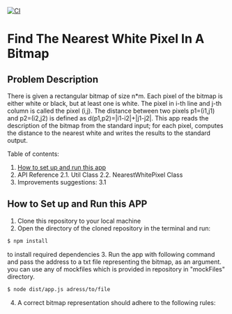 [![CI](https://github.com/MehrnooshIO/dottAssignment/actions/workflows/actions.yml/badge.svg?branch=dev)](https://github.com/MehrnooshIO/dottAssignment/actions/workflows/actions.yml)
# Find The Nearest White Pixel In A Bitmap

## Problem Description

There is given a rectangular bitmap of size n*m. Each pixel of the bitmap is either white or black, but at least one is white. The pixel in i-th line and j-th column is called the pixel (i,j). The distance between two pixels p1=(i1,j1) and p2=(i2,j2) is defined as d(p1,p2)=|i1-i2|+|j1-j2|.
This app reads the description of the bitmap from the standard input;
for each pixel, computes the distance to the nearest white and writes the results to the standard output.

Table of contents:

 1. [How to set up and run this app](https://github.com/MehrnooshIO/dottAssignment/tree/dev#how-to-set-up-and-run-this-app)
 2. API Reference
 2.1. Util Class
 2.2. NearestWhitePixel Class
 3. Improvements suggestions: 
 3.1 

## How to Set up and Run this APP

1.  Clone this repository to your local machine
2.  Open the directory of the cloned repository in the terminal and run:

```bash
$ npm install
```
to install required dependencies
3.  Run the app with following command and pass the address to a txt file representing the bitmap, as an argument. you can use any of mockfiles which is provided in repository in "mockFiles" directory.
```bash
$ node dist/app.js adress/to/file
```
4. A correct bitmap representation should adhere to the following rules:
